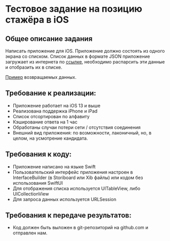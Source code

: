# Тестовое задание на позицию стажёра в iOS
## Общее описание задания

Написать приложение для iOS. Приложение должно состоять из одного экрана со списком. Список данных в формате JSON приложение загружает из интернета по [ссылке](https://run.mocky.io/v3/1d1cb4ec-73db-4762-8c4b-0b8aa3cecd4c), необходимо распарсить эти данные и отобразить их в списке.

[Пример]([url](https://github.com/avito-tech/ios-trainee-problem-2021/blob/main/response_example.json)) возвращаемых данных.

## Требование к реализации:

* Приложение работает на iOS 13 и выше
* Реализована поддержка iPhone и iPad
* Список отсортирован по алфавиту
* Кэширование ответа на 1 час
* Обработаны случаи потери сети / отсутствия соединения
* Внешний вид приложения: по возможности, лаконичный, но, в целом, на усмотрение кандидата.

## Требования к коду:
* Приложение написано на языке Swift
* Пользовательский интерфейс приложения настроен в InterfaceBuilder (в Storiboard или Xib файлы) или кодом без использования SwiftUI
* Для отображения списка используется UITableView, либо UICollectionView
* Для запроса данных используется URLSession

## Требования к передаче результатов:
* Код должен быть выложен в git-репозиторий на github.com и отправлен нам.

